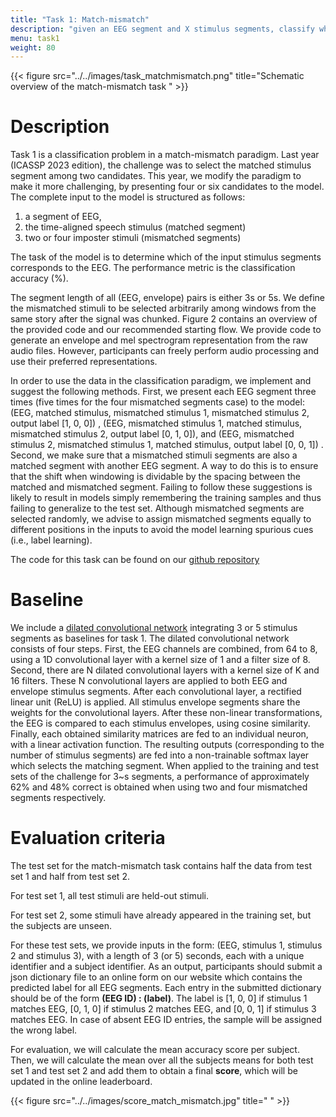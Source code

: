 ```yaml
---
title: "Task 1: Match-mismatch"
description: "given an EEG segment and X stimulus segments, classify which one of them corresponds to the EEG"
menu: task1
weight: 80
---
```

{{< figure src="../../images/task_matchmismatch.png" title="Schematic overview of the match-mismatch task " >}}

# Description

Task 1 is a classification problem in a match-mismatch paradigm. Last year (ICASSP 2023 edition), the challenge was to select the matched stimulus
segment among two candidates. This year, we modify the paradigm to make it more challenging, by presenting  four or six candidates to the model.  
The complete input to the model is structured as follows:

1) a segment of EEG, 
2) the time-aligned speech stimulus (matched segment)
3) two or four imposter stimuli (mismatched segments) 

The task of the model is to determine which of the input stimulus segments corresponds to the EEG. The performance metric is the classification accuracy (%).

The segment length of all (EEG, envelope) pairs is either 3s or 5s. We define the mismatched stimuli to be selected arbitrarily among windows from the same story after the signal was chunked.
Figure 2 contains an overview of the provided code and our recommended starting flow. We provide code to generate an envelope and
mel spectrogram representation from the raw audio files. However, participants can freely perform audio processing and use their preferred
representations.

In order to use the data in the classification paradigm, we implement and suggest the following methods. First, we present each EEG
segment three times (five times for the four mismatched segments case) to the model: (EEG, matched stimulus, mismatched stimulus 1, mismatched stimulus 2, output label [1, 0, 0]) 
, (EEG, mismatched stimulus 1, matched stimulus, mismatched stimulus 2, output label [0, 1, 0]), and (EEG, mismatched stimulus 2, mismatched stimulus 1, matched stimulus, output label [0, 0, 1]) . 
Second, we make sure that a mismatched stimuli segments are also a matched segment with another EEG segment.
A way to do this is to ensure that the shift when windowing is dividable by the spacing between the matched and mismatched
segment. Failing to follow these suggestions is likely to result in models simply remembering the training samples and thus failing to
generalize to the test set. Although mismatched segments are selected randomly, we advise to assign mismatched segments equally to different 
positions in the inputs to avoid the model learning spurious cues (i.e., label learning).

The code for this task can be found on our [github repository](https://github.com/exporl/auditory-eeg-challenge-2024-code)

# Baseline

We include a [dilated convolutional network](https://ieeexplore.ieee.org/abstract/document/9287417?casa_token=t5BXK65duSYAAAAA:10B8PKULBXtxlxTZ6C_w1KoBIsELHfnkj4-QQ8EogEitMLnYKJmXcmZUabLF1AwyiO-qU3f-KKuc) 
integrating 3 or 5 stimulus segments as baselines for task 1. The dilated convolutional network consists of four steps. First, the
EEG channels are combined, from 64 to 8, using a 1D convolutional layer with a kernel size of 1 and a filter size of 8. Second, there are
N dilated convolutional layers with a kernel size of K and 16 filters. These N convolutional layers are applied to both EEG and envelope
stimulus segments. After each convolutional layer, a rectified linear unit (ReLU) is applied. All stimulus envelope segments share the
weights for the convolutional layers. After these non-linear transformations, the EEG is compared to each stimulus envelopes, using cosine
similarity. Finally, each obtained similarity matrices are fed to an individual neuron, with a linear activation function. The resulting outputs 
(corresponding to the number of stimulus segments) are fed into a non-trainable softmax layer which selects the matching segment. 
When applied to the training and test sets of the challenge for 3~s segments, a performance of approximately 62% and 48% correct is obtained when 
using two and four mismatched segments respectively.

 
# Evaluation criteria

The test set for the match-mismatch task contains half the data from test set 1 and half from test set 2. 

For test set 1, all test stimuli are
held-out stimuli. 

For test set 2, some stimuli have already appeared in the training set, but the subjects are unseen.


For these test sets, we provide inputs in the form: (EEG, stimulus 1, stimulus 2 and stimulus 3), with a length of 3 (or 5) seconds, each with a unique identifier
and a subject identifier. As an output, participants should submit a json dictionary file to an online form on our website which contains the
predicted label for all EEG segments. Each entry in the submitted dictionary should be of the form **(EEG ID) : (label)**. The label is [1, 0, 0] if stimulus 1 matches EEG, [0, 1, 0] if stimulus 2 matches EEG, and [0, 0, 1] if stimulus 3 matches EEG. 
In case of absent EEG ID entries, the sample will be assigned the wrong label.


For evaluation, we will calculate the mean accuracy score per subject. Then, we will calculate the mean over all the subjects means for both 
test set 1 and test set 2 and add them to obtain a final **score**, which will be updated in the online leaderboard. 


{{< figure src="../../images/score_match_mismatch.jpg" title=" " >}}


